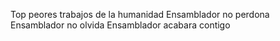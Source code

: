 Top peores trabajos de la humanidad
Ensamblador no perdona 
Ensamblador no olvida
Ensamblador acabara contigo
